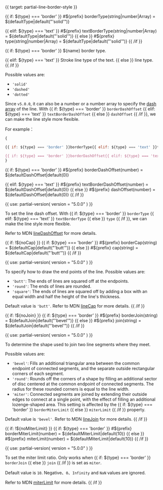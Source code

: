 
{{ target: partial-line-border-style }}

{{ if: ${type} === 'border' }}
#${prefix} borderType(string|number|Array) = ${defaultType|default("'solid'")}

{{ elif: ${type} === 'text' }}
#${prefix} textBorderType(string|number|Array) = ${defaultType|default("'solid'")}
{{ else }}
#${prefix} type(string|number|Array) = ${defaultType|default("'solid'")}
{{ /if }}

<ExampleUIControlEnum default="solid" options="solid,dashed,dotted" />

{{ if: ${type} === 'border' }}
${name} border type.

{{ elif: ${type} === 'text' }}
Stroke line type of the text.
{{ else }}
line type.
{{ /if }}

Possible values are:
+ `'solid'`
+ `'dashed'`
+ `'dotted'`

Since `v5.0.0`, it can also be a number or a number array to specify the [dash array](https://developer.mozilla.org/en-US/docs/Web/SVG/Attribute/stroke-dasharray) of the line. With {{ if: ${type} === 'border' }}
`borderDashOffset`
{{ elif: ${type} === 'text' }}
`textBorderDashOffset`
{{ else }}
`dashOffset`
{{ /if }}, we can make the line style more flexible.

For example：
```js
{

{{ if: ${type} === 'border' }}borderType{{ elif: ${type} === 'text' }}textBorderType{{ else }}type{{ /if }}: [5, 10],

{{ if: ${type} === 'border' }}borderDashOffset{{ elif: ${type} === 'text' }}textBorderDashOffset{{ else }}dashOffset{{ /if }}: 5
}
```

{{ if: ${type} === 'border' }}
#${prefix} borderDashOffset(number) = ${defaultDashOffset|default(0)}

{{ elif: ${type} === 'text' }}
#${prefix} textBorderDashOffset(number) = ${defaultDashOffset|default(0)}
{{ else }}
#${prefix} dashOffset(number) = ${defaultDashOffset|default(0)}
{{ /if }}

{{ use: partial-version(
    version = "5.0.0"
) }}

<ExampleUIControlNumber min="0" step="1" default="0" />

To set the line dash offset. With {{ if: ${type} === 'border' }}
`borderType`
{{ elif: ${type} === 'text' }}
`textBorderType`
{{ else }}
`type`
{{ /if }}, we can make the line style more flexible.

Refer to MDN [lineDashOffset](https://developer.mozilla.org/en-US/docs/Web/API/CanvasRenderingContext2D/lineDashOffset) for more details.

{{ if: !${noCap} }}
{{ if: ${type} === 'border' }}
#${prefix} borderCap(string) = ${defaultCap|default("'butt'")}
{{ else }}
#${prefix} cap(string) = ${defaultCap|default("'butt'")}
{{ /if }}

{{ use: partial-version(
    version = "5.0.0"
) }}

<ExampleUIControlEnum default="butt" options="butt,round,square" />

To specify how to draw the end points of the line.
Possible values are:
+ `'butt'`: The ends of lines are squared off at the endpoints.
+ `'round'`: The ends of lines are rounded.
+ `'square'`: The ends of lines are squared off by adding a box with an equal width and half the height of the line's thickness.

Default value is `'butt'`. Refer to MDN [lineCap](https://developer.mozilla.org/en-US/docs/Web/API/CanvasRenderingContext2D/lineCap) for more details.
{{ /if }}

{{ if: !${noJoin} }}
{{ if: ${type} === 'border' }}
#${prefix} borderJoin(string) = ${defaultJoin|default("'bevel'")}
{{ else }}
#${prefix} join(string) = ${defaultJoin|default("'bevel'")}
{{ /if }}

{{ use: partial-version(
    version = "5.0.0"
) }}

<ExampleUIControlEnum default="bevel" options="bevel,round,miter" />

To determine the shape used to join two line segments where they meet.

Possible values are:
+ `'bevel'`: Fills an additional triangular area between the common endpoint of connected segments, and the separate outside rectangular corners of each segment.
+ `'round'`: Rounds off the corners of a shape by filling an additional sector of disc centered at the common endpoint of connected segments. The radius for these rounded corners is equal to the line width.
+ `'miter'`: Connected segments are joined by extending their outside edges to connect at a single point, with the effect of filling an additional lozenge-shaped area. This setting is affected by the {{ if: ${type} === 'border' }}
`borderMiterLimit`
{{ else }}
`miterLimit`
{{ /if }} property.

Default value is `'bevel'`. Refer to MDN [lineJoin](https://developer.mozilla.org/en-US/docs/Web/API/CanvasRenderingContext2D/lineJoin) for more details.
{{ /if }}

{{ if: !${noMiterLimit} }}
{{ if: ${type} === 'border' }}
#${prefix} borderMiterLimit(number) = ${defaultMiterLimit|default(10)}
{{ else }}
#${prefix} miterLimit(number) = ${defaultMiterLimit|default(10)}
{{ /if }}

{{ use: partial-version(
    version = "5.0.0"
) }}

<ExampleUIControlNumber min="0" step="1" default="10" />

To set the miter limit ratio. Only works when {{ if: ${type} === 'border' }}
`borderJoin`
{{ else }}
`join`
{{ /if }} is set as `miter`.

Default value is `10`. Negative、`0`、`Infinity` and `NaN` values are ignored.

Refer to MDN [miterLimit](https://developer.mozilla.org/en-US/docs/Web/API/CanvasRenderingContext2D/miterLimit) for more details.
{{ /if }}

